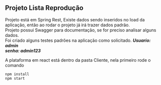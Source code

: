 ## Projeto Lista Reprodução

Projeto está em Spring Rest, Existe dados sendo inseridos no load da aplicação, então ao rodar o projeto já irá trazer dados padrão.   
Projeto possui Swagger para documentação, se for preciso analisar alguns dados.    
Foi criado alguns testes padrões na aplicação como solicitado.
***Usuario: admin***   
***senha: admin123***

A plataforma em react está dentro da pasta Cliente, nela primeiro rode o comando 
```npm
npm install
npm start
```
